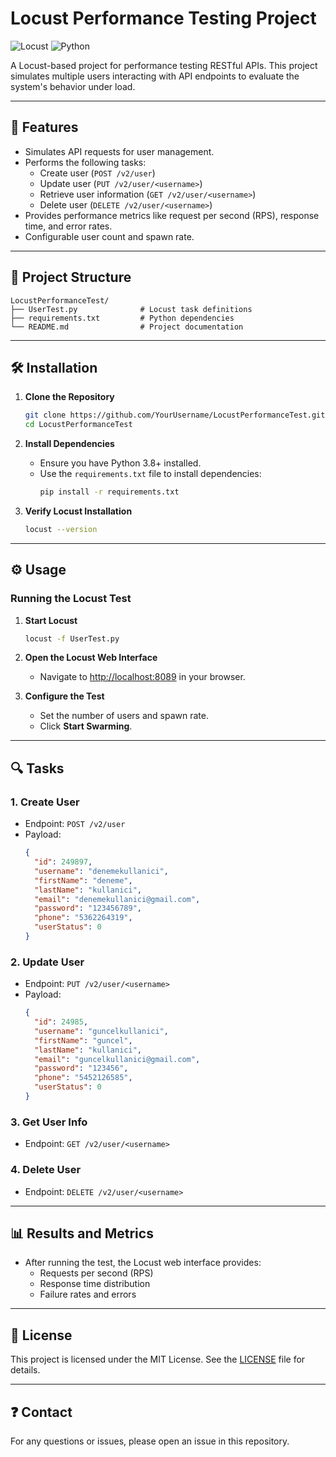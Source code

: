 
# Locust Performance Testing Project

![Locust](https://img.shields.io/badge/Locust-Performance_Testing-2D6DB5?style=for-the-badge)
![Python](https://img.shields.io/badge/Python-3776AB?style=for-the-badge&logo=python&logoColor=white)

A Locust-based project for performance testing RESTful APIs. This project simulates multiple users interacting with API endpoints to evaluate the system's behavior under load.

---

## 🚀 Features

- Simulates API requests for user management.
- Performs the following tasks:
  - Create user (`POST /v2/user`)
  - Update user (`PUT /v2/user/<username>`)
  - Retrieve user information (`GET /v2/user/<username>`)
  - Delete user (`DELETE /v2/user/<username>`)
- Provides performance metrics like request per second (RPS), response time, and error rates.
- Configurable user count and spawn rate.

---

## 📂 Project Structure

```
LocustPerformanceTest/
├── UserTest.py              # Locust task definitions
├── requirements.txt         # Python dependencies
└── README.md                # Project documentation
```

---

## 🛠️ Installation

1. **Clone the Repository**
   ```bash
   git clone https://github.com/YourUsername/LocustPerformanceTest.git
   cd LocustPerformanceTest
   ```

2. **Install Dependencies**
   - Ensure you have Python 3.8+ installed.
   - Use the `requirements.txt` file to install dependencies:
     ```bash
     pip install -r requirements.txt
     ```

3. **Verify Locust Installation**
   ```bash
   locust --version
   ```

---

## ⚙️ Usage

### Running the Locust Test
1. **Start Locust**
   ```bash
   locust -f UserTest.py
   ```

2. **Open the Locust Web Interface**
   - Navigate to [http://localhost:8089](http://localhost:8089) in your browser.

3. **Configure the Test**
   - Set the number of users and spawn rate.
   - Click **Start Swarming**.

---

## 🔍 Tasks

### 1. **Create User**
   - Endpoint: `POST /v2/user`
   - Payload:
     ```json
     {
       "id": 249897,
       "username": "denemekullanici",
       "firstName": "deneme",
       "lastName": "kullanici",
       "email": "denemekullanici@gmail.com",
       "password": "123456789",
       "phone": "5362264319",
       "userStatus": 0
     }
     ```

### 2. **Update User**
   - Endpoint: `PUT /v2/user/<username>`
   - Payload:
     ```json
     {
       "id": 24985,
       "username": "guncelkullanici",
       "firstName": "guncel",
       "lastName": "kullanici",
       "email": "guncelkullanici@gmail.com",
       "password": "123456",
       "phone": "5452126585",
       "userStatus": 0
     }
     ```

### 3. **Get User Info**
   - Endpoint: `GET /v2/user/<username>`

### 4. **Delete User**
   - Endpoint: `DELETE /v2/user/<username>`

---

## 📊 Results and Metrics

- After running the test, the Locust web interface provides:
  - Requests per second (RPS)
  - Response time distribution
  - Failure rates and errors

---

## 📝 License

This project is licensed under the MIT License. See the [LICENSE](LICENSE) file for details.

---

## ❓ Contact

For any questions or issues, please open an issue in this repository.
